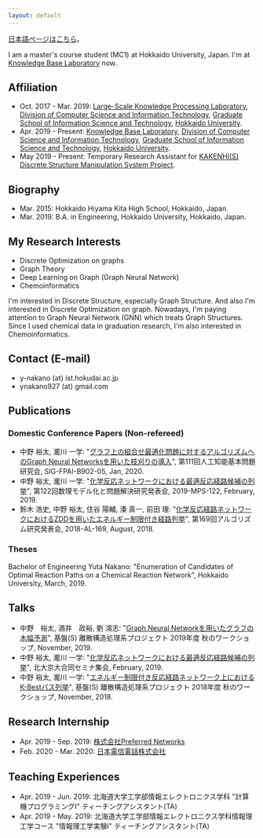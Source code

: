 ```yaml
---
layout: default
---
```

[日本語ページはこちら](./index-jp.html)。

I am a master's course student (MC1) at Hokkaido University, Japan.
I'm at [Knowledge Base Laboratory](http://www-kb.ist.hokudai.ac.jp/index-e.html) now.

## Affiliation
- Oct. 2017 - Mar. 2019: [Large-Scale Knowledge Processing Laboratory](https://art.ist.hokudai.ac.jp/?lang=en), [Division of Computer Science and Information Technology](https://www.csit.ist.hokudai.ac.jp/), [Graduate School of Information Science and Technology](https://www.ist.hokudai.ac.jp/), [Hokkaido University](https://www.global.hokudai.ac.jp/).
- Apr. 2019 - Present: [Knowledge Base Laboratory](http://www-kb.ist.hokudai.ac.jp/index-e.html), [Division of Computer Science and Information Technology](https://www.csit.ist.hokudai.ac.jp/), [Graduate School of Information Science and Technology](https://www.ist.hokudai.ac.jp/), [Hokkaido University](https://www.global.hokudai.ac.jp/).
- May 2019 - Present: Temporary Research Assistant for [KAKENHI(S) Discrete Structure Manipulation System Project](https://www-erato.ist.hokudai.ac.jp/index.php?language=en).

## Biography
- Mar. 2015: Hokkaido Hiyama Kita High School, Hokkaido, Japan.
- Mar. 2019: B.A. in Engineering, Hokkaido University, Hokkaido, Japan.

## My Research Interests
- Discrete Optimization on graphs
- Graph Theory
- Deep Learning on Graph (Graph Neural Network)
- Chemoinformatics

I'm interested in Discrete Structure, especially Graph Structure.
And also I'm interested in Discrete Optimization on graph.
Nowadays, I'm paying attention to Graph Neural Network (GNN) which treats Graph Structures.
Since I used chemical data in graduation research, I'm also interested in Chemoinformatics.


## Contact (E-mail)
- y-nakano (at) ist.hokudai.ac.jp
- ynakano927 (at) gmail.com

## Publications
### Domestic Conference Papers (Non-refereed)
- 中野 裕太, 瀧川 一学: "[グラフ上の組合せ最適化問題に対するアルゴリズムへのGraph Neural Networksを用いた枝刈りの導入](https://jsai.ixsq.nii.ac.jp/ej/?action=pages_view_main&active_action=repository_view_main_item_detail&item_id=10610&item_no=1&page_id=13&block_id=23)", 第111回人工知能基本問題研究会, SIG-FPAI-B902-05, Jan, 2020.
- 中野 裕太, 瀧川 一学: "[化学反応ネットワークにおける最適反応経路候補の列挙](https://ipsj.ixsq.nii.ac.jp/ej/index.php?active_action=repository_view_main_item_detail&page_id=13&block_id=8&item_id=194479&item_no=1)", 第122回数理モデル化と問題解決研究発表会, 2019-MPS-122, February, 2019.
- 鈴木 浩史, 中野 裕太, 住谷 陽輔, 湊 真一, 前田 理: "[化学反応経路ネットワークにおけるZDDを用いたエネルギー制限付き経路列挙](https://ipsj.ixsq.nii.ac.jp/ej/?action=pages_view_main&active_action=repository_view_main_item_detail&item_id=191038&item_no=1&page_id=13&block_id=8)", 第169回アルゴリズム研究発表会, 2018-AL-169, August, 2018.

### Theses
Bachelor of Engineering
Yuta Nakano: "Enumeration of Candidates of Optimal Reaction Paths on a Chemical Reaction Network", Hokkaido University, March, 2019.

## Talks
- 中野　裕太, 酒井　政裕, 劉 鴻志: "[Graph Neural Networkを用いたグラフの木幅予測](http://www-erato.ist.hokudai.ac.jp/html/php/sub_html.php?id=56)", 基盤(S) 離散構造処理系プロジェクト 2019年度 秋のワークショップ, November, 2019.
- 中野 裕太, 瀧川 一学: "[化学反応ネットワークにおける最適反応経路候補の列挙](http://www-erato.ist.hokudai.ac.jp/html/php/sub_html.php?id=51)", 北大京大合同セミナ集会, February, 2019.
- 中野 裕太, 瀧川 一学: "[エネルギー制限付き反応経路ネットワーク上におけるK-Bestパス列挙](http://www-erato.ist.hokudai.ac.jp/html/php/sub_html.php?id=47)", 基盤(S) 離散構造処理系プロジェクト 2018年度 秋のワークショップ, November, 2018.

## Research Internship
- Apr. 2019 - Sep. 2019: [株式会社Preferred Networks](https://preferred.jp/en/)
- Feb. 2020 - Mar. 2020: [日本電信電話株式会社](https://www.ntt.co.jp/about_e/index.html)

## Teaching Experiences
- Apr. 2019 - Jun. 2019: 北海道大学工学部情報エレクトロニクス学科 "計算機プログラミングⅠ" ティーチングアシスタント(TA)
- Apr. 2019 - May. 2019: 北海道大学工学部情報エレクトロニクス学科情報理工学コース "情報理工学実験I" ティーチングアシスタント(TA)
